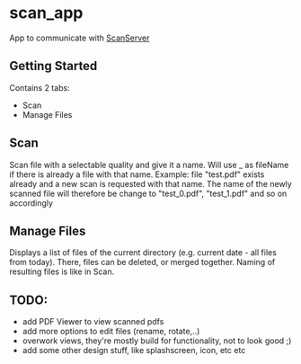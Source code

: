 # scan_app

App to communicate with [ScanServer](https://github.com/JanSteffes/ScanServer)

## Getting Started

Contains 2 tabs:
* Scan
* Manage Files

## Scan

Scan file with a selectable quality and give it a name. Will use <filename>_<count> as fileName if there is already a file with that name.
Example: file "test.pdf" exists already and a new scan is requested with that name. The name of the newly scanned file will therefore be change to "test_0.pdf", "test_1.pdf" and so on accordingly
  
## Manage Files

Displays a list of files of the current directory (e.g. current date - all files from today).
There, files can be deleted, or merged together. Naming of resulting files is like in Scan.

## TODO:

* add PDF Viewer to view scanned pdfs
* add more options to edit files (rename, rotate,..)
* overwork views, they're mostly build for functionality, not to look good ;)
* add some other design stuff, like splashscreen, icon, etc etc
